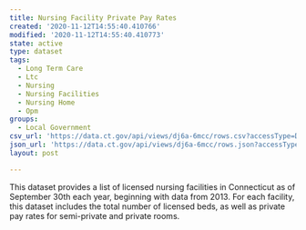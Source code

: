 ```yaml
---
title: Nursing Facility Private Pay Rates
created: '2020-11-12T14:55:40.410766'
modified: '2020-11-12T14:55:40.410773'
state: active
type: dataset
tags:
  - Long Term Care
  - Ltc
  - Nursing
  - Nursing Facilities
  - Nursing Home
  - Opm
groups:
  - Local Government
csv_url: 'https://data.ct.gov/api/views/dj6a-6mcc/rows.csv?accessType=DOWNLOAD'
json_url: 'https://data.ct.gov/api/views/dj6a-6mcc/rows.json?accessType=DOWNLOAD'
layout: post

---
```

This dataset provides a list of licensed nursing facilities in Connecticut as of September 30th each year, beginning with data from 2013.  For each facility, this dataset includes the total number of licensed beds, as well as private pay rates for semi-private and private rooms.

